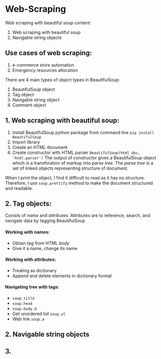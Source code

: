 # Web-Scraping
Web scraping with beautiful soup content:

01. Web scraping with beautiful soup
02. Navigable string objects


## Use cases of web scraping:
1. e-commerce store automation
2. Emergency resources allocation

There are 4 main types of object types in BeautifulSoup:
1. BeautifulSoup object
2. Tag object
3. Navigable string object
4. Comment object

## 1. Web scraping with beautiful soup:
  1. Install BeautifulSoup python package from command line ```pip install BeautifulSoup```
  2. Import library
  3. Create an HTML document
  4. Create constructor with HTML parser ```BeautifulSoup(html_doc, 'html.parser')```
The output of constructor gives a BeautifulSoup object which is a transforation of markup into *parse tree*. The *parse tree* is a set of linked objects representing structure of document.

When I print the object, I find it difficult to read as it has no structure. Therefore, I use ```soup.prettify``` method to make the document structured and readable.

## 2. Tag objects:
Conists of *name* and *attributes*. Attributes are to reference, search, and navigate data by tagging BeautifulSoup
#### Working with names:
  - Obtain tag from HTML *body*
  - Give it a name, change its name
#### Working with attributes:
  - Treating as dictionary
  - Append and delete elements in dictionary format
#### Navigating tree with tags:
  - ```soup.title```
  - ```soup.head```
  - ```soup.body.b```
  - Get unordered list ```soup.ul```
  - Web link ```soup.a```
 
## 2. Navigable string objects
## 3. 
